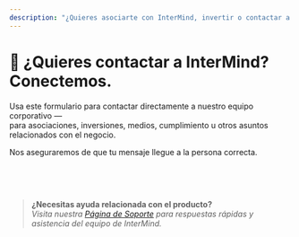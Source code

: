 ```yaml
---
description: "¿Quieres asociarte con InterMind, invertir o contactar a nuestro equipo ejecutivo? Usa este formulario para consultas comerciales, solicitudes de medios o asuntos legales."
---
```


# 🤝 ¿Quieres contactar a InterMind? Conectemos.

Usa este formulario para contactar directamente a nuestro equipo corporativo —  
para asociaciones, inversiones, medios, cumplimiento u otros asuntos relacionados con el negocio.

Nos aseguraremos de que tu mensaje llegue a la persona correcta.

<br>

<ContactForm
  :inline="true"
  formStyle="margin: 1rem auto;"
  categoryLabel="¿Cuál es tu motivo para contactarnos? *"
  categoryPlaceholderText="Elige tu tema..."
  messageLabel="Mensaje *"
  messagePlaceholderText="Comparte cualquier contexto relevante, cronogramas o información que te gustaría que consideremos."
  buttonText="Enviar tu mensaje"  
  :services="[
    'Oportunidad de asociación estratégica',
    'Discusión de inversión o financiamiento',
    'Consulta de solución empresarial',
    'Solicitud de medios y prensa',
    'Asunto legal o de cumplimiento',
    'Preocupación de seguridad o reporte',
    'Propuesta de desarrollo de negocios',
    'Consulta comercial general'
  ]"
/>

<br>

> **¿Necesitas ayuda relacionada con el producto?**  
> _Visita nuestra [Página de Soporte](../help) para respuestas rápidas y asistencia del equipo de InterMind._